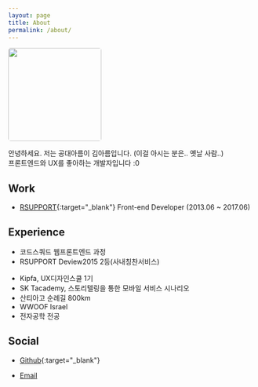 ```yaml
---
layout: page
title: About
permalink: /about/
---
```


<img src="https://avatars1.githubusercontent.com/u/23192677?v=4&amp;s=460" alt="" style="width:190px !important; height:190px; border-radius: 5px;">

<br>

<!-- ## 소개 -->

안녕하세요. 저는 공대아름이 김아름입니다. (이걸 아시는 분은.. 옛날 사람..)  
프론트엔드와 UX를 좋아하는 개발자입니다 :0


## Work

- [RSUPPORT](http://www.rsupport.com/){:target="_blank"} Front-end Developer (2013.06 ~ 2017.06)


## Experience
- 코드스쿼드 웹프론트엔드 과정
- RSUPPORT Deview2015 2등(사내칭찬서비스)
<!-- - 웹표준전문가 과정 -->
<!-- - RightBrain컨설팅, UX Design 과정 -->
- Kipfa, UX디자인스쿨 1기
- SK Tacademy, 스토리텔링을 통한 모바일 서비스 시나리오
- 산티아고 순례길 800km
- WWOOF Israel
- 전자공학 전공


## Social

- [Github](https://github.com/lumiloves){:target="_blank"}
<!-- - LinkedIn -->
- [Email](mailto:kim.ah.rm@gmail.com)
